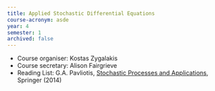 ```yaml
---
title: Applied Stochastic Differential Equations		
course-acronym: asde
year: 4
semester: 1
archived: false
---
```


- Course organiser: Kostas Zygalakis
- Course secretary: Alison Fairgrieve
- Reading List: G.A. Pavliotis, [Stochastic Processes and Applications](https://discovered.ed.ac.uk/permalink/f/1njkql8/44UOE_ALMA21153510450002466), Springer (2014) 
